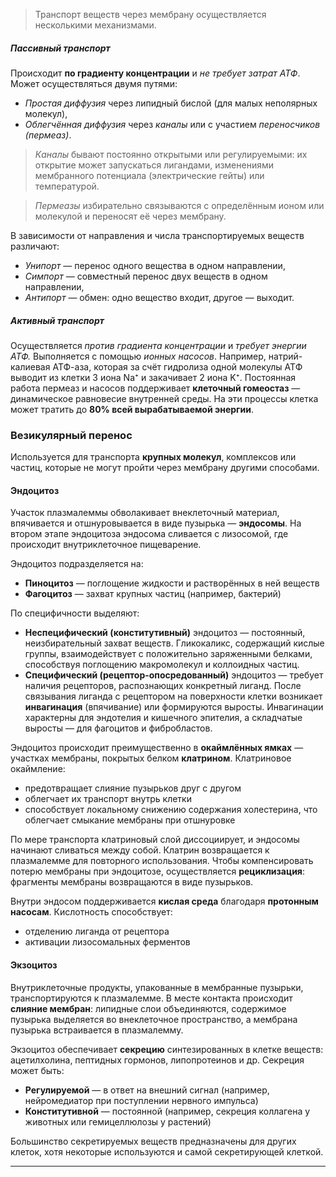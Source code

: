 
> Транспорт веществ через мембрану осуществляется несколькими механизмами.

##### Пассивный транспорт

Происходит **по градиенту концентрации** и *не требует затрат АТФ*. Может осуществляться двумя путями:  
- *Простая диффузия* через липидный бислой (для малых неполярных молекул),  
- *Облегчённая диффузия* через *каналы* или с участием *переносчиков (пермеаз)*. 

> *Каналы* бывают постоянно открытыми или регулируемыми: их открытие может запускаться лигандами, изменениями мембранного потенциала (электрические гейты) или температурой. 

> *Пермеазы* избирательно связываются с определённым ионом или молекулой и переносят её через мембрану.

В зависимости от направления и числа транспортируемых веществ различают:  
- *Унипорт* — перенос одного вещества в одном направлении,  
- *Симпорт* — совместный перенос двух веществ в одном направлении,  
- *Антипорт* — обмен: одно вещество входит, другое — выходит.

##### Активный транспорт  

Осуществляется *против градиента концентрации* и *требует энергии АТФ.* Выполняется с помощью *ионных насосов*. Например, натрий-калиевая АТФ-аза, которая за счёт гидролиза одной молекулы АТФ выводит из клетки 3 иона Na⁺ и закачивает 2 иона K⁺. Постоянная работа пермеаз и насосов поддерживает **клеточный гомеостаз** — динамическое равновесие внутренней среды. На эти процессы клетка может тратить до **80% всей вырабатываемой энергии**.

### Везикулярный перенос  

Используется для транспорта **крупных молекул**, комплексов или частиц, которые не могут пройти через мембрану другими способами.

#### Эндоцитоз  

Участок плазмалеммы обволакивает внеклеточный материал, впячивается и отшнуровывается в виде пузырька — **эндосомы**. На втором этапе эндоцитоза эндосома сливается с лизосомой, где происходит внутриклеточное пищеварение.

Эндоцитоз подразделяется на:
- **Пиноцитоз** — поглощение жидкости и растворённых в ней веществ  
- **Фагоцитоз** — захват крупных частиц (например, бактерий)

По специфичности выделяют:
- **Неспецифический (конститутивный)** эндоцитоз — постоянный, неизбирательный захват веществ. Гликокаликс, содержащий кислые группы, взаимодействует с положительно заряженными белками, способствуя поглощению макромолекул и коллоидных частиц.
- **Специфический (рецептор-опосредованный)** эндоцитоз — требует наличия рецепторов, распознающих конкретный лиганд. После связывания лиганда с рецептором на поверхности клетки возникает **инвагинация** (впячивание) или формируются выросты. Инвагинации характерны для эндотелия и кишечного эпителия, а складчатые выросты — для фагоцитов и фибробластов.

Эндоцитоз происходит преимущественно в **окаймлённых ямках** — участках мембраны, покрытых белком **клатрином**. Клатриновое окаймление:
- предотвращает слияние пузырьков друг с другом  
- облегчает их транспорт внутрь клетки  
- способствует локальному снижению содержания холестерина, что облегчает смыкание мембраны при отшнуровке

По мере транспорта клатриновый слой диссоциирует, и эндосомы начинают сливаться между собой. Клатрин возвращается к плазмалемме для повторного использования. Чтобы компенсировать потерю мембраны при эндоцитозе, осуществляется **рециклизация**: фрагменты мембраны возвращаются в виде пузырьков.

Внутри эндосом поддерживается **кислая среда** благодаря **протонным насосам**. Кислотность способствует:
- отделению лиганда от рецептора  
- активации лизосомальных ферментов

#### Экзоцитоз  

Внутриклеточные продукты, упакованные в мембранные пузырьки, транспортируются к плазмалемме. В месте контакта происходит **слияние мембран**: липидные слои объединяются, содержимое пузырька выделяется во внеклеточное пространство, а мембрана пузырька встраивается в плазмалемму.

Экзоцитоз обеспечивает **секрецию** синтезированных в клетке веществ: ацетилхолина, пептидных гормонов, липопротеинов и др. Секреция может быть:
- **Регулируемой** — в ответ на внешний сигнал (например, нейромедиатор при поступлении нервного импульса)  
- **Конститутивной** — постоянной (например, секреция коллагена у животных или гемицеллюлозы у растений)

Большинство секретируемых веществ предназначены для других клеток, хотя некоторые используются и самой секретирующей клеткой.

---
